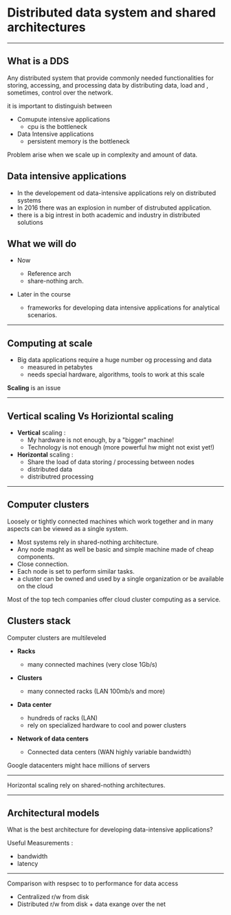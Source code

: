 # Distributed data system and shared architectures

---

## What is a DDS

Any distributed system that provide commonly needed functionalities for storing, accessing, and processing data by distributing data, load and , sometimes, control over the network.

it is important to distinguish between

- Comupute intensive applications
  - cpu is the bottleneck
- Data Intensive applications
  - persistent memory is the bottleneck

Problem arise when we scale up in complexity and  amount of data.

## Data intensive applications

- In the developement od data-intensive applications rely on distributed systems
- In 2016 there was an explosion in number of distrubuted application.
- there is a big intrest in both academic and industry in distributed solutions
  
## What we will do

- Now
  - Reference arch
  - share-nothing arch.

- Later in the course
  - frameworks for developing data intensive applications for analytical scenarios.

---

## Computing at scale

- Big data applications require a huge number og processing and data
  - measured in petabytes
  - needs special hardware, algorithms, tools to work at this scale

**Scaling** is an issue

---

## Vertical scaling Vs Horiziontal scaling

- **Vertical** scaling :
  - My hardware is not enough, by a "bigger" machine!
  - Technology is not enough (more powerful hw might not exist yet!)
- **Horizontal** scaling :
  - Share the load of data storing / processing between nodes
  - distributed data
  - distributred processing

---

## Computer clusters

Loosely or tightly connected machines which work together and in many aspects can be viewed as a single system.

- Most systems rely in shared-nothing architecture.
- Any node maght as well be basic and simple machine made of cheap components.
- Close connection.
- Each node is set to perform similar tasks.
- a cluster can be owned and used by a single organization or be available on the cloud

Most of the top tech companies offer cloud cluster computing as a service.

## Clusters stack 

Computer clusters are multileveled

- **Racks**
  - many connected machines (very close 1Gb/s)

- **Clusters**
  - many connected racks (LAN 100mb/s and more)

- **Data center**
  - hundreds of racks (LAN)
  - rely on specialized hardware to cool and power clusters

- **Network of data centers**
  - Connected data centers (WAN highly variable bandwidth)

Google datacenters might hace millions of servers

---

Horizontal scaling rely on shared-nothing architectures.

---

## Architectural models

What is the best architecture for developing data-intensive applications?

Useful Measurements :

- bandwidth
- latency

--- 

Comparison with respsec to to performance for data access
- Centralized r/w from disk
- Distributed r/w from disk + data exange over the net

